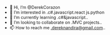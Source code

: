 - 👋 Hi, I’m @DerekCorazon
- 👀 I’m interested in .c#.javascript.react js.python
- 🌱 I’m currently learning .c#&javascript..
- 💞️ I’m looking to collaborate on .MVC projects..
- 📫 How to reach me .dereknandira@gmail.com..

<!---
DerekCorazon/DerekCorazon is a ✨ special ✨ repository because its `README.md` (this file) appears on your GitHub profile.
You can click the Preview link to take a look at your changes.
--->
